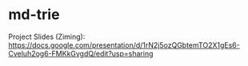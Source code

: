 # md-trie
Project Slides (Ziming): https://docs.google.com/presentation/d/1rN2j5ozQGbtemTO2X1gEs6-Cveluh2og6-FMKkGvgdQ/edit?usp=sharing